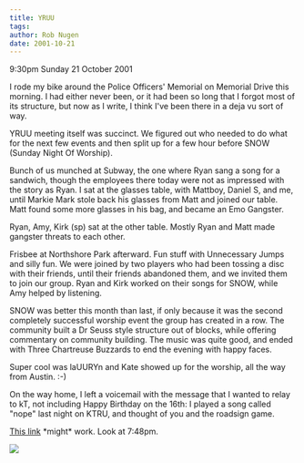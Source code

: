```yaml
---
title: YRUU
tags: 
author: Rob Nugen
date: 2001-10-21
---
```


<p class=date>9:30pm Sunday 21 October 2001</p>

<p>I rode my bike around the Police Officers' Memorial
on Memorial Drive this morning.  I had either never
been, or it had been so long that I forgot most of its
structure, but now as I write, I think I've been there
in a deja vu sort of way.</p>

<p>YRUU meeting itself was succinct.  We figured out
who needed to do what for the next few events and then
split up for a few hour before SNOW (Sunday Night Of
Worship).</p>

<p>Bunch of us munched at Subway, the one where Ryan
sang a song for a sandwich, though the employees there
today were not as impressed with the story as Ryan.  I
sat at the glasses table, with Mattboy, Daniel S, and
me, until Markie Mark stole back his glasses from Matt
and joined our table.  Matt found some more glasses in
his bag, and became an Emo Gangster.</p>

<p>Ryan, Amy, Kirk (sp) sat at the other table. 
Mostly Ryan and Matt made gangster threats to each
other.</p>

<p>Frisbee at Northshore Park afterward.  Fun stuff
with Unnecessary Jumps and silly fun.  We were joined
by two players who had been tossing a disc with their
friends, until their friends abandoned them, and we
invited them to join our group.  Ryan and Kirk worked
on their songs for SNOW, while Amy helped by
listening.</p>

<p>SNOW was better this month than last, if only
because it was the second completely successful
worship event the group has created in a row.  The
community built a Dr Seuss style structure out of
blocks, while offering commentary on community
building.  The music was quite good, and ended with
Three Chartreuse Buzzards to end the evening with
happy faces.</p>

<p>Super cool was laUURYn and Kate showed up for the
worship, all the way from Austin.  :-)</p>

<p>On the way home, I left a voicemail with the
message that I wanted to relay to kT, not including
Happy Birthday on the 16th:  I played a song called
"nope" last night on KTRU, and thought of you and the
roadsign game.</p>

<p><a
href="http://noise.rice.edu/sheet.nsf/be8c01cf6387727180256920006ed872/dc4741e5261b205986256aeb00834dfb?OpenDocument">This
link</a> *might* work. Look at 7:48pm.</p>

<p><img src="/images/rob/wL-ROB.gif"/></p>
